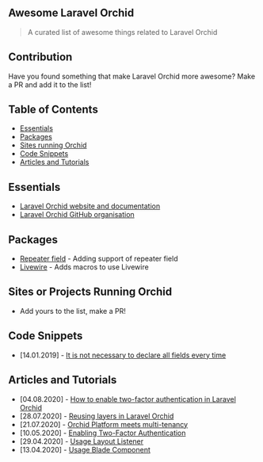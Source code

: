 ## Awesome Laravel Orchid

> A curated list of awesome things related to Laravel Orchid

## Contribution

Have you found something that make Laravel Orchid more awesome? Make a PR and add it to the list!

## Table of Contents

- [Essentials](#essentials)
- [Packages](#packages)
- [Sites running Orchid](#sites-or-projects-running-orchid)
- [Code Snippets](#code-snippets)
- [Articles and Tutorials](#articles-and-tutorials)

## Essentials
* [Laravel Orchid website and documentation](https://orchid.software/)
* [Laravel Orchid GitHub organisation](https://github.com/orchidsoftware)

## Packages
*  [Repeater field](https://github.com/Nks/orchid-repeater-field) - Adding support of repeater field
*  [Livewire](https://github.com/AlexSabur/orchid-livewire) - Adds macros to use Livewire

## Sites or Projects Running Orchid
* Add yours to the list, make a PR!

## Code Snippets
* [14.01.2019] - [It is not necessary to declare all fields every time](https://gist.github.com/tabuna/571a293e9d41ca81ad4d21a1c753df42)

## Articles and Tutorials

* [04.08.2020] - [How to enable two-factor authentication in Laravel Orchid](https://dev.to/tabuna/how-to-enable-two-factor-authentication-in-laravel-orchid-2eim)
* [28.07.2020] - [Reusing layers in Laravel Orchid](https://dev.to/tabuna/reusing-layers-in-laravel-orchid-10g0)
* [21.07.2020] - [Orchid Platform meets multi-tenancy](https://dev.to/ostap/orchid-platform-meets-multi-tenancy-4e10)
* [10.05.2020] - [Enabling Two-Factor Authentication](https://www.youtube.com/watch?v=c6vhc-ScfaQ)
* [29.04.2020] - [Usage Layout Listener](https://www.youtube.com/watch?v=mXFPooGSqs4)
* [13.04.2020] - [Usage Blade Component](https://www.youtube.com/watch?v=_fFM3D8q44Y)

